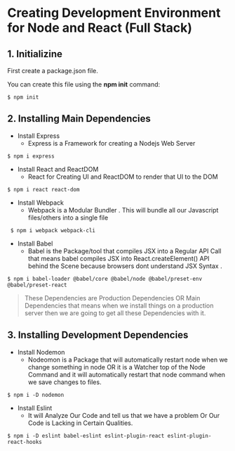 # Creating Development Environment for Node and React (Full Stack)

## 1. Initializine

First create a package.json file. 

You can create this file using the __npm init__ command:

```
$ npm init
```

## 2. Installing Main Dependencies

* Install Express 
  * Express is a Framework for creating a Nodejs Web Server

```
$ npm i express
```

* Install React and ReactDOM
  * React for Creating UI and ReactDOM to render that UI to the DOM
  
```
$ npm i react react-dom
```

* Install Webpack 
  * Webpack is a Modular Bundler . This will bundle all our Javascript files/others into a single file 

```
 $ npm i webpack webpack-cli
```

* Install Babel 
  * Babel is the Package/tool that compiles JSX into a Regular API Call that means babel compiles JSX into React.createElement() API behind the Scene because browsers dont understand JSX Syntax .

```
$ npm i babel-loader @babel/core @babel/node @babel/preset-env @babel/preset-react
```

> These Dependencies are Production Dependencies OR Main Dependencies that means when we install things on a production server then we are going to get all these Dependencies with it.

## 3. Installing Development Dependencies

* Install Nodemon 
  * Nodeomon is a Package that will automatically restart node when we change something in node OR it is a Watcher top of the Node Command and it will automatically restart that node command when we save changes to files.

```
$ npm i -D nodemon
```

* Install Eslint 
  * It will Analyze Our Code and tell us that we have a problem Or Our Code is Lacking in Certain Qualities.

```
$ npm i -D eslint babel-eslint eslint-plugin-react eslint-plugin-react-hooks
```